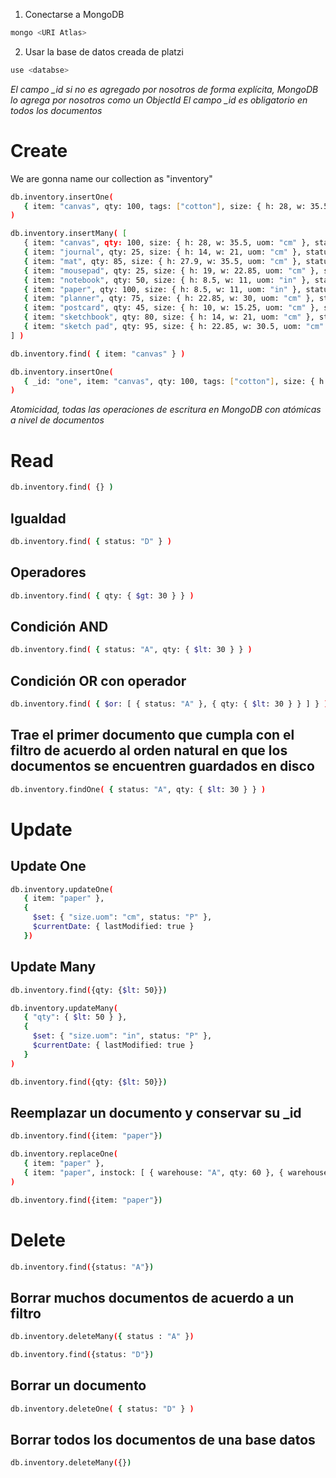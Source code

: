 1. Conectarse a MongoDB
```sh
mongo <URI Atlas>
```


2. Usar la base de datos creada de platzi
```sh
use <databse>
```

*El campo _id si no es agregado por nosotros de forma explícita, MongoDB lo agrega por nosotros como un ObjectId*
*El campo _id es obligatorio en todos los documentos*


# Create
We are gonna name our collection as "inventory"
```sh
db.inventory.insertOne(
   { item: "canvas", qty: 100, tags: ["cotton"], size: { h: 28, w: 35.5, uom: "cm" } }
)
```

```sh
db.inventory.insertMany( [
   { item: "canvas", qty: 100, size: { h: 28, w: 35.5, uom: "cm" }, status: "A" },
   { item: "journal", qty: 25, size: { h: 14, w: 21, uom: "cm" }, status: "A" },
   { item: "mat", qty: 85, size: { h: 27.9, w: 35.5, uom: "cm" }, status: "A" },
   { item: "mousepad", qty: 25, size: { h: 19, w: 22.85, uom: "cm" }, status: "P" },
   { item: "notebook", qty: 50, size: { h: 8.5, w: 11, uom: "in" }, status: "P" },
   { item: "paper", qty: 100, size: { h: 8.5, w: 11, uom: "in" }, status: "D" },
   { item: "planner", qty: 75, size: { h: 22.85, w: 30, uom: "cm" }, status: "D" },
   { item: "postcard", qty: 45, size: { h: 10, w: 15.25, uom: "cm" }, status: "A" },
   { item: "sketchbook", qty: 80, size: { h: 14, w: 21, uom: "cm" }, status: "A" },
   { item: "sketch pad", qty: 95, size: { h: 22.85, w: 30.5, uom: "cm" }, status: "A" }
] )
```

```sh
db.inventory.find( { item: "canvas" } )
```

```sh
db.inventory.insertOne(
   { _id: "one", item: "canvas", qty: 100, tags: ["cotton"], size: { h: 28, w: 35.5, uom: "cm" } }
)
```

*Atomicidad, todas las operaciones de escritura en MongoDB con atómicas a nivel de documentos*


# Read
```sh
db.inventory.find( {} )
```

## Igualdad 
```sh
db.inventory.find( { status: "D" } )
```

## Operadores
```sh
db.inventory.find( { qty: { $gt: 30 } } )
```

## Condición AND
```sh
db.inventory.find( { status: "A", qty: { $lt: 30 } } )
```

## Condición OR con operador
```sh
db.inventory.find( { $or: [ { status: "A" }, { qty: { $lt: 30 } } ] } )
```

## Trae el primer documento que cumpla con el filtro de acuerdo al orden natural en que los documentos se encuentren guardados en disco
```sh
db.inventory.findOne( { status: "A", qty: { $lt: 30 } } )
```

# Update
## Update One
```sh
db.inventory.updateOne(
   { item: "paper" },
   {
     $set: { "size.uom": "cm", status: "P" },
     $currentDate: { lastModified: true }
   })
```

## Update Many
```sh
db.inventory.find({qty: {$lt: 50}})
```
```sh
db.inventory.updateMany(
   { "qty": { $lt: 50 } },
   {
     $set: { "size.uom": "in", status: "P" },
     $currentDate: { lastModified: true }
   }
)
```
```sh
db.inventory.find({qty: {$lt: 50}})
```

## Reemplazar un documento y conservar su _id
```sh
db.inventory.find({item: "paper"})
```
```sh
db.inventory.replaceOne(
   { item: "paper" },
   { item: "paper", instock: [ { warehouse: "A", qty: 60 }, { warehouse: "B", qty: 40 } ] }
)
```
```sh
db.inventory.find({item: "paper"})
```
# Delete
```sh
db.inventory.find({status: "A"})
```
## Borrar muchos documentos de acuerdo a un filtro
```sh
db.inventory.deleteMany({ status : "A" })
```
```sh
db.inventory.find({status: "D"})
```

## Borrar un documento
```sh
db.inventory.deleteOne( { status: "D" } )
```

## Borrar todos los documentos de una base datos
```sh
db.inventory.deleteMany({})
```